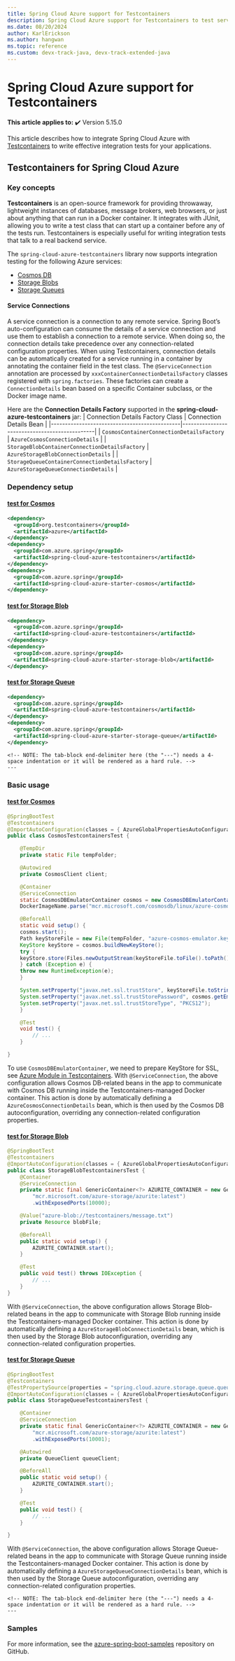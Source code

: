 ```yaml
---
title: Spring Cloud Azure support for Testcontainers
description: Spring Cloud Azure support for Testcontainers to test service locally such as Event Hubs, Service Bus, and Storage Queue.
ms.date: 08/20/2024
author: KarlErickson
ms.author: hangwan
ms.topic: reference
ms.custom: devx-track-java, devx-track-extended-java
---
```


# Spring Cloud Azure support for Testcontainers

**This article applies to:** ✔️ Version 5.15.0

This article describes how to integrate Spring Cloud Azure with [Testcontainers](https://testcontainers.com/) to write effective integration tests for your applications.

## Testcontainers for Spring Cloud Azure

### Key concepts
**Testcontainers** is an open-source framework for providing throwaway, lightweight instances of databases, message brokers, web browsers, or just about anything that can run in a Docker container. It integrates with JUnit, allowing you to write a test class that can start up a container before any of the tests run. Testcontainers is especially useful for writing integration tests that talk to a real backend service.

The `spring-cloud-azure-testcontainers` library now supports integration testing for the following Azure services:
- [Cosmos DB](https://azure.microsoft.com/products/cosmos-db/)
- [Storage Blobs](https://azure.microsoft.com/products/storage/blobs/)
- [Storage Queues](https://azure.microsoft.com/products/storage/queues/)

#### Service Connections
A service connection is a connection to any remote service. Spring Boot’s auto-configuration can consume the details of a service connection and use them to establish a connection to a remote service. When doing so, the connection details take precedence over any connection-related configuration properties.
When using Testcontainers, connection details can be automatically created for a service running in a container by annotating the container field in the test class.
The `@ServiceConnection` annotation are processed by `xxxContainerConnectionDetailsFactory` classes registered with `spring.factories`. These factories can create a `ConnectionDetails` bean based on a specific Container subclass, or the Docker image name. 

Here are the **Connection Details Factory** supported in the **spring-cloud-azure-testcontainers** jar:
| Connection Details Factory Class                    |  Connection Details Bean        |
|----------------------------------------------|-----------------------------------------------|
| `CosmosContainerConnectionDetailsFactory`  | `AzureCosmosConnectionDetails`     |
| `StorageBlobContainerConnectionDetailsFactory` | `AzureStorageBlobConnectionDetails` |
| `StorageQueueContainerConnectionDetailsFactory` | `AzureStorageQueueConnectionDetails` |

### Dependency setup

#### [test for Cosmos](#tab/test-for-cosmos)
```xml
<dependency>
  <groupId>org.testcontainers</groupId>
  <artifactId>azure</artifactId>
</dependency>
<dependency>
  <groupId>com.azure.spring</groupId>
  <artifactId>spring-cloud-azure-testcontainers</artifactId>
</dependency>
<dependency>
  <groupId>com.azure.spring</groupId>
  <artifactId>spring-cloud-azure-starter-cosmos</artifactId>
</dependency>
```

#### [test for Storage Blob](#tab/test-for-storage-blob)
```xml
<dependency>
  <groupId>com.azure.spring</groupId>
  <artifactId>spring-cloud-azure-testcontainers</artifactId>
</dependency>
<dependency>
  <groupId>com.azure.spring</groupId>
  <artifactId>spring-cloud-azure-starter-storage-blob</artifactId>
</dependency>
```

#### [test for Storage Queue](#tab/test-for-storage-queue)
```xml
<dependency>
  <groupId>com.azure.spring</groupId>
  <artifactId>spring-cloud-azure-testcontainers</artifactId>
</dependency>
<dependency>
  <groupId>com.azure.spring</groupId>
  <artifactId>spring-cloud-azure-starter-storage-queue</artifactId>
</dependency>
```

    <!-- NOTE: The tab-block end-delimiter here (the "---") needs a 4-space indentation or it will be rendered as a hard rule. -->
    ---

### Basic usage

#### [test for Cosmos](#tab/test-for-cosmos)
```java
@SpringBootTest
@Testcontainers
@ImportAutoConfiguration(classes = { AzureGlobalPropertiesAutoConfiguration.class, AzureCosmosAutoConfiguration.class})
public class CosmosTestcontainersTest {

    @TempDir
    private static File tempFolder;

    @Autowired
    private CosmosClient client;

    @Container
    @ServiceConnection
    static CosmosDBEmulatorContainer cosmos = new CosmosDBEmulatorContainer(
    DockerImageName.parse("mcr.microsoft.com/cosmosdb/linux/azure-cosmos-emulator:latest"));

    @BeforeAll
    static void setup() {
    cosmos.start();
    Path keyStoreFile = new File(tempFolder, "azure-cosmos-emulator.keystore").toPath();
    KeyStore keyStore = cosmos.buildNewKeyStore();
    try {
    keyStore.store(Files.newOutputStream(keyStoreFile.toFile().toPath()), cosmos.getEmulatorKey().toCharArray());
    } catch (Exception e) {
    throw new RuntimeException(e);
    }

    System.setProperty("javax.net.ssl.trustStore", keyStoreFile.toString());
    System.setProperty("javax.net.ssl.trustStorePassword", cosmos.getEmulatorKey());
    System.setProperty("javax.net.ssl.trustStoreType", "PKCS12");
    }

    @Test
    void test() {
        // ...
    }

}
```

To use `CosmosDBEmulatorContainer`, we need to prepare KeyStore for SSL, see [Azure Module in Testcontainers](https://java.testcontainers.org/modules/azure/#cosmosdb). With `@ServiceConnection`, the above configuration allows Cosmos DB-related beans in the app to communicate with Cosmos DB running inside the Testcontainers-managed Docker container. This action is done by automatically defining a `AzureCosmosConnectionDetails` bean, which is then used by the Cosmos DB autoconfiguration, overriding any connection-related configuration properties.

#### [test for Storage Blob](#tab/test-for-storage-blob)
```java
@SpringBootTest
@Testcontainers
@ImportAutoConfiguration(classes = { AzureGlobalPropertiesAutoConfiguration.class, AzureStorageBlobAutoConfiguration.class, AzureStorageBlobResourceAutoConfiguration.class})
public class StorageBlobTestcontainersTest {
    @Container
    @ServiceConnection
    private static final GenericContainer<?> AZURITE_CONTAINER = new GenericContainer<>(
        "mcr.microsoft.com/azure-storage/azurite:latest")
        .withExposedPorts(10000);

    @Value("azure-blob://testcontainers/message.txt")
    private Resource blobFile;

    @BeforeAll
    public static void setup() {
        AZURITE_CONTAINER.start();
    }

    @Test
    public void test() throws IOException {
        // ...
    }
}

```

With `@ServiceConnection`, the above configuration allows Storage Blob-related beans in the app to communicate with Storage Blob running inside the Testcontainers-managed Docker container. This action is done by automatically defining a `AzureStorageBlobConnectionDetails` bean, which is then used by the Storage Blob autoconfiguration, overriding any connection-related configuration properties.

#### [test for Storage Queue](#tab/test-for-storage-queue)
```java
@SpringBootTest
@Testcontainers
@TestPropertySource(properties = "spring.cloud.azure.storage.queue.queue-name=devstoreaccount1/tc-queue")
@ImportAutoConfiguration(classes = { AzureGlobalPropertiesAutoConfiguration.class, AzureStorageQueueAutoConfiguration.class})
public class StorageQueueTestcontainersTest {

    @Container
    @ServiceConnection
    private static final GenericContainer<?> AZURITE_CONTAINER = new GenericContainer<>(
        "mcr.microsoft.com/azure-storage/azurite:latest")
        .withExposedPorts(10001);

    @Autowired
    private QueueClient queueClient;

    @BeforeAll
    public static void setup() {
        AZURITE_CONTAINER.start();
    }

    @Test
    public void test() {
        // ...
    }

}
```

With `@ServiceConnection`, the above configuration allows Storage Queue-related beans in the app to communicate with Storage Queue running inside the Testcontainers-managed Docker container. This action is done by automatically defining a `AzureStorageQueueConnectionDetails` bean, which is then used by the Storage Queue autoconfiguration, overriding any connection-related configuration properties.

    <!-- NOTE: The tab-block end-delimiter here (the "---") needs a 4-space indentation or it will be rendered as a hard rule. -->
    ---

### Samples

For more information, see the [azure-spring-boot-samples](https://github.com/Azure-Samples/azure-spring-boot-samples/tree/main/testcontainers) repository on GitHub.
